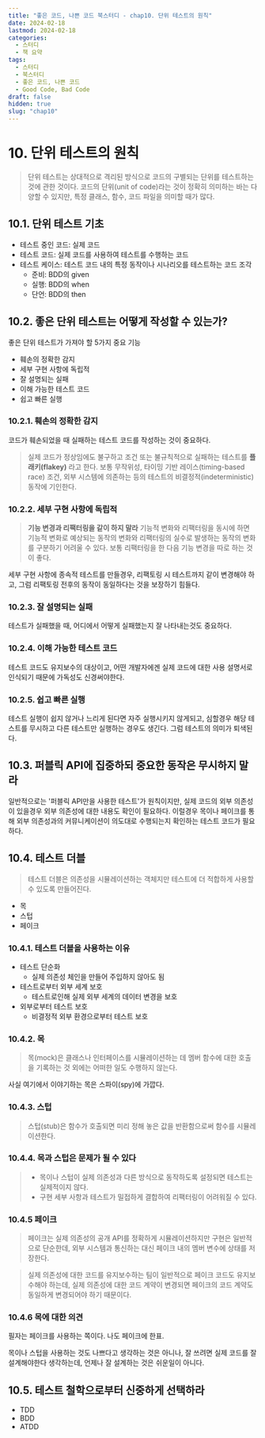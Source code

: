 ```yaml
---
title: "좋은 코드, 나쁜 코드 북스터디 - chap10. 단위 테스트의 원칙"
date: 2024-02-18
lastmod: 2024-02-18
categories:
  - 스터디
  - 책 요약
tags:
  - 스터디
  - 북스터디
  - 좋은 코드, 나쁜 코드
  - Good Code, Bad Code
draft: false
hidden: true
slug: "chap10"
---
```


# 10. 단위 테스트의 원칙

> 단위 테스트는 상대적으로 격리된 방식으로 코드의 구별되는 단위를 테스트하는 것에 관한 것이다. 코드의 단위(unit of code)라는 것이 정확히 의미하는 바는 다양할 수 있지만, 특정 클래스, 함수, 코드 파일을 의미할 때가 많다.

## 10.1. 단위 테스트 기초

- 테스트 중인 코드: 실제 코드
- 테스트 코드: 실제 코드를 사용하여 테스트를 수행하는 코드
- 테스트 케이스: 테스트 코드 내의 특정 동작이나 시나리오를 테스트하는 코드 조각
    - 준비: BDD의 given
    - 실행: BDD의 when
    - 단언: BDD의 then

## 10.2. 좋은 단위 테스트는 어떻게 작성할 수 있는가?

좋은 단위 테스트가 가져야 할 5가지 중요 기능
- 훼손의 정확한 감지
- 세부 구현 사항에 독립적
- 잘 설명되는 실패
- 이해 가능한 테스트 코드
- 쉽고 빠른 실행

### 10.2.1. 훼손의 정확한 감지

코드가 훼손되었을 때 실패하는 테스트 코드를 작성하는 것이 중요하다.

> 실제 코드가 정상임에도 불구하고 조건 또는 불규칙적으로 실패하는 테스트를 **플래키(flakey)** 라고 한다. 보통 무작위성, 타이밍 기반 레이스(timing-based race) 조건, 외부 시스템에 의존하는 등의 테스트의 비결정적(indeterministic) 동작에 기인한다.

### 10.2.2. 세부 구현 사항에 독립적

> **기능 변경과 리팩터링을 같이 하지 말라**
> 기능적 변화와 리팩터링을 동시에 하면 기능적 변화로 예상되는 동작의 변화와 리팩터링의 실수로 발생하는 동작의 변화를 구분하기 어려울 수 있다. 보통 리팩터링을 한 다음 기능 변경을 따로 하는 것이 좋다.

세부 구현 사항에 종속적 테스트를 만들경우, 리팩토링 시 테스트까지 같이 변경해야 하고, 그럼 리팩토링 전후의 동작이 동일하다는 것을 보장하기 힘들다.

### 10.2.3. 잘 설명되는 실패

테스트가 실패했을 때, 어디에서 어떻게 실패했는지 잘 나타내는것도 중요하다.

### 10.2.4. 이해 가능한 테스트 코드

테스트 코드도 유지보수의 대상이고, 어떤 개발자에겐 실제 코드에 대한 사용 설명서로 인식되기 때문에 가독성도 신경써야한다.

### 10.2.5. 쉽고 빠른 실행

테스트 실행이 쉽지 않거나 느리게 된다면 자주 실행시키지 않게되고, 심할경우 해당 테스트를 무시하고 다른 테스트만 실행하는 경우도 생긴다. 그럼 테스트의 의미가 퇴색된다.

## 10.3. 퍼블릭 API에 집중하되 중요한 동작은 무시하지 말라

일반적으로는 '퍼블릭 API만을 사용한 테스트'가 원칙이지만, 실제 코드의 외부 의존성이 있을경우 외부 의존성에 대한 내용도 확인이 필요하다. 이럴경우 목이나 페이크를 통해 외부 의존성과의 커뮤니케이션이 의도대로 수행되는지 확인하는 테스트 코드가 필요하다.

## 10.4. 테스트 더블

> 테스트 더블은 의존성을 시뮬레이션하는 객체지만 테스트에 더 적합하게 사용할 수 있도록 만들어진다.

- 목
- 스텁
- 페이크

### 10.4.1. 테스트 더블을 사용하는 이유

- 테스트 단순화
    - 실제 의존성 체인을 만들어 주입하지 않아도 됨
- 테스트로부터 외부 세계 보호
    - 테스트로인해 실제 외부 세계의 데이터 변경을 보호
- 외부로부터 테스트 보호
    - 비결정적 외부 환경으로부터 테스트 보호

### 10.4.2. 목

> 목(mock)은 클래스나 인터페이스를 시뮬레이션하는 데 멤버 함수에 대한 호출을 기록하는 것 외에는 어떠한 일도 수행하지 않는다.

사실 여기에서 이야기하는 목은 스파이(spy)에 가깝다.

### 10.4.3. 스텁

> 스텁(stub)은 함수가 호출되면 미리 정해 놓은 값을 반환함으로써 함수를 시뮬레이션한다.

### 10.4.4. 목과 스텁은 문제가 될 수 있다

> - 목이나 스텁이 실제 의존성과 다른 방식으로 동작하도록 설정되면 테스트는 실제적이지 않다.
> - 구현 세부 사항과 테스트가 밀접하게 결합하여 리팩터링이 어려워질 수 있다.

### 10.4.5 페이크

> 페이크는 실제 의존성의 공개 API를 정확하게 시뮬레이션하지만 구현은 일반적으로 단순한데, 외부 시스템과 통신하는 대신 페이크 내의 멤버 변수에 상태를 저장한다.

> 실제 의존성에 대한 코드를 유지보수하는 팀이 일반적으로 페이크 코드도 유지보수해야 하는데, 실제 의존성에 대한 코드 계약이 변경되면 페이크의 코드 계약도 동일하게 변경되어야 하기 때문이다.

### 10.4.6 목에 대한 의견

필자는 페이크를 사용하는 쪽이다. 나도 페이크에 한표.

목이나 스텁을 사용하는 것도 나쁘다고 생각하는 것은 아니나, 잘 쓰려면 실제 코드를 잘 설계해야한다 생각하는데, 언제나 잘 설계하는 것은 쉬운일이 아니다.

## 10.5. 테스트 철학으로부터 신중하게 선택하라

- TDD
- BDD
- ATDD
